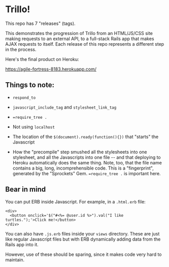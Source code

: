 # Trillo!

This repo has 7 "releases" (tags).

This demonstrates the progression of Trillo from an HTML/JS/CSS site making requests to an external API, to a full-stack Rails app that makes AJAX requests to itself. Each release of this repo represents a different step in the process.

Here's the final product on Heroku:

https://agile-fortress-8183.herokuapp.com/

## Things to note:

- `respond_to`

- `javascript_include_tag` and `stylesheet_link_tag`

- `=require_tree .`

- Not using `localhost`

- The location of the `$(document).ready(function(){})` that "starts" the Javascript

- How the "precompile" step smushed all the stylesheets into one stylesheet, and all the Javascripts into one file -- and that deploying to Heroku automatically does the same thing. Note, too, that the file name contains a big, long, incomprehensible code. This is a "fingerprint", generated by the "Sprockets" Gem. `=require_tree .` is important here.

## Bear in mind

You can put ERB inside Javascript. For example, in a `.html.erb` file:

```
<div>
  <button onclick='$("#<%= @user.id %>").val("I like turtles.");'>Click me!</button>
</div>
```

You can also have `.js.erb` files inside your `views` directory. These are just like regular Javascript files but with ERB dynamically adding data from the Rails app into it.

However, use of these should be sparing, since it makes code very hard to maintain.
